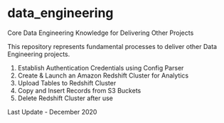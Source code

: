 # data_engineering
Core Data Engineering Knowledge for Delivering Other Projects

<p>This repository represents fundamental processes to deliver other Data Engineering projects.

1. Establish Authentication Credentials using Config Parser
2. Create & Launch an Amazon Redshift Cluster for Analytics
3. Upload Tables to Redshift Cluster
4. Copy and Insert Records from S3 Buckets
5. Delete Redshift Cluster after use

</p>

Last Update - December 2020
